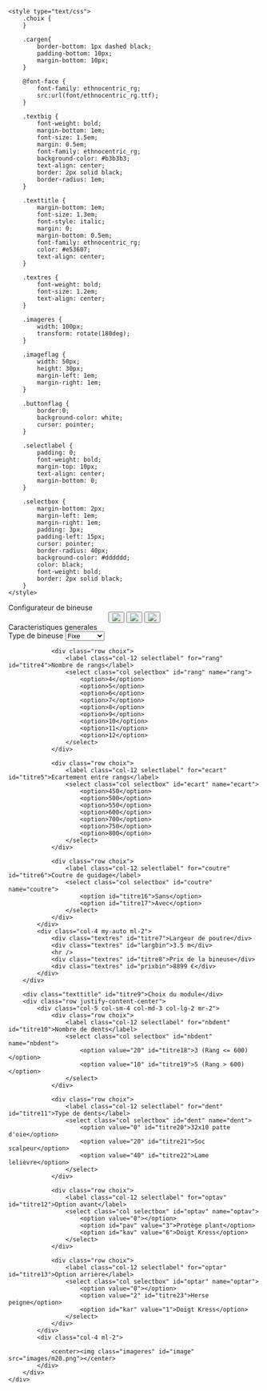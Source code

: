 <!DOCTYPE html>
<html>
<head>
	<meta charset="utf-8">
	<meta name="viewport" content="width=device width, initial-scale=1">
	<title>Configurateur de bineuse</title>
	<link rel="stylesheet" href="https://maxcdn.bootstrapcdn.com/bootstrap/4.0.0/css/bootstrap.min.css" integrity="sha384-Gn5384xqQ1aoWXA+058RXPxPg6fy4IWvTNh0E263XmFcJlSAwiGgFAW/dAiS6JXm" crossorigin="anonymous">
	<script src="https://code.jquery.com/jquery-3.2.1.slim.min.js" integrity="sha384-KJ3o2DKtIkvYIK3UENzmM7KCkRr/rE9/Qpg6aAZGJwFDMVNA/GpGFF93hXpG5KkN" crossorigin="anonymous"></script>
	<script src="https://cdnjs.cloudflare.com/ajax/libs/popper.js/1.12.9/umd/popper.min.js" integrity="sha384-ApNbgh9B+Y1QKtv3Rn7W3mgPxhU9K/ScQsAP7hUibX39j7fakFPskvXusvfa0b4Q" crossorigin="anonymous"></script>
	<script src="https://maxcdn.bootstrapcdn.com/bootstrap/4.0.0/js/bootstrap.min.js" integrity="sha384-JZR6Spejh4U02d8jOt6vLEHfe/JQGiRRSQQxSfFWpi1MquVdAyjUar5+76PVCmYl" crossorigin="anonymous"></script>
	<script src="https://ajax.googleapis.com/ajax/libs/jquery/3.5.0/jquery.min.js"></script>

	<style type="text/css">
		.choix {
		}

		.cargen{
			border-bottom: 1px dashed black;
			padding-bottom: 10px;
			margin-bottom: 10px;
		}

		@font-face {
			font-family: ethnocentric_rg;
			src:url(font/ethnocentric_rg.ttf);
		}

		.textbig {
			font-weight: bold;
			margin-bottom: 1em;
			font-size: 1.5em;
			margin: 0.5em;
			font-family: ethnocentric_rg;
			background-color: #b3b3b3;
			text-align: center;
			border: 2px solid black;
			border-radius: 1em;
		}

		.texttitle {
			margin-bottom: 1em;
			font-size: 1.3em;
			font-style: italic;
			margin: 0;
			margin-bottom: 0.5em;
			font-family: ethnocentric_rg;
			color: #e53607;
			text-align: center;
		}

		.textres {
			font-weight: bold;
			font-size: 1.2em;
			text-align: center;
		}

		.imageres {
			width: 100px;
			transform: rotate(180deg);
		}

		.imageflag {
			width: 50px;
			height: 30px;
			margin-left: 1em;
			margin-right: 1em;
		}

		.buttonflag {
			border:0;
			background-color: white;
			cursor: pointer;
		}

		.selectlabel {
			padding: 0;
			font-weight: bold;
			margin-top: 10px;
			text-align: center;
			margin-bottom: 0;
		}

		.selectbox {
			margin-bottom: 2px;
			margin-left: 1em;
			margin-right: 1em;
			padding: 3px;
			padding-left: 15px;
			cursor: pointer;
			border-radius: 40px;
			background-color: #dddddd;
			color: black;
			font-weight: bold;
			border: 2px solid black;
		}
	</style>

</head>

<body>
	<div class="col mb-3">
		<div class="textbig" id="titre1">Configurateur de bineuse</div>
		<center>
			<button class="buttonflag">
				<img class="imageflag" id="flagfr" src="images/flag-fr.png">
			</button>
			<button class="buttonflag">
				<img class="imageflag" id="flages" src="images/flag-es.png">
			</button>
			<button class="buttonflag">
				<img class="imageflag" id="flagen" src="images/flag-en.png">
			</button>
		</center>
		<div class="texttitle" id="titre2">Caracteristiques generales</div>
		<div class="row justify-content-center cargen">
			<div class="col-5 col-sm-4 col-md-3 col-lg-2 my-auto mr-2">
				<div class="row choix">
					<label class="col-12 selectlabel" for="type" id="titre3">Type de bineuse</label>
					<select class="col selectbox" id="type" name="type">
						<option id="titre14">Fixe</option>
						<option id="titre15">Repliable</option>
					</select>
				</div>
				
				<div class="row choix">
					<label class="col-12 selectlabel" for="rang" id="titre4">Nombre de rangs</label>
					<select class="col selectbox" id="rang" name="rang">
						<option>4</option>
						<option>5</option>
						<option>6</option>
						<option>7</option>
						<option>8</option>
						<option>9</option>
						<option>10</option>
						<option>11</option>
						<option>12</option>
					</select>
				</div>
				
				<div class="row choix">
					<label class="col-12 selectlabel" for="ecart" id="titre5">Ecartement entre rangs</label>
					<select class="col selectbox" id="ecart" name="ecart">
						<option>450</option>
						<option>500</option>
						<option>550</option>
						<option>600</option>
						<option>700</option>
						<option>750</option>
						<option>800</option>
					</select>
				</div>

				<div class="row choix">
					<label class="col-12 selectlabel" for="coutre" id="titre6">Coutre de guidage</label>
					<select class="col selectbox" id="coutre" name="coutre">
						<option id="titre16">Sans</option>
						<option id="titre17">Avec</option>
					</select>
				</div>
			</div>
			<div class="col-4 my-auto ml-2">
				<div class="textres" id="titre7">Largeur de poutre</div>
				<div class="textres" id="largbin">3.5 m</div>
				<hr />
				<div class="textres" id="titre8">Prix de la bineuse</div>
				<div class="textres" id="prixbin">8899 €</div>
			</div>
		</div>
		
		<div class="texttitle" id="titre9">Choix du module</div>
		<div class="row justify-content-center">
			<div class="col-5 col-sm-4 col-md-3 col-lg-2 mr-2">
				<div class="row choix">
					<label class="col-12 selectlabel" for="nbdent" id="titre10">Nombre de dents</label>
					<select class="col selectbox" id="nbdent" name="nbdent">
						<option value="20" id="titre18">3 (Rang <= 600)</option>
						<option value="10" id="titre19">5 (Rang > 600)</option>
					</select>
				</div>
				
				<div class="row choix">
					<label class="col-12 selectlabel" for="dent" id="titre11">Type de dents</label>
					<select class="col selectbox" id="dent" name="dent">
						<option value="0" id="titre20">32x10 patte d'oie</option>
						<option value="20" id="titre21">Soc scalpeur</option>
						<option value="40" id="titre22">Lame lelièvre</option>
					</select>
				</div>
				
				<div class="row choix">
					<label class="col-12 selectlabel" for="optav" id="titre12">Option avant</label>
					<select class="col selectbox" id="optav" name="optav">
						<option value="0"></option>
						<option id="pav" value="3">Protège plant</option>
						<option id="kav" value="6">Doigt Kress</option>
					</select>
				</div>
				
				<div class="row choix">
					<label class="col-12 selectlabel" for="optar" id="titre13">Option arrière</label>
					<select class="col selectbox" id="optar" name="optar">
						<option value="0"></option>
						<option value="2" id="titre23">Herse peigne</option>
						<option id="kar" value="1">Doigt Kress</option>
					</select>
				</div>
			</div>
			<div class="col-4 ml-2">
				
				<center><img class="imageres" id="image" src="images/m20.png"></center>
			</div>
		</div>
	</div>
</body>
</html>

<script>
	$(document).ready(function(){
		var nb = 0;
		$('#rang').val(5);
		$('#ecart').val(500);
		$('#type').val('Repliable');
		$('select').on('change',function(){
			var prix = 0;
			var prixtot = 0;
			$('option').prop('disabled',false);
			var dent = parseInt($('#dent').val());
			var optav = parseInt($('#optav').val());
			var optar = parseInt($('#optar').val());
			var nbdent = parseInt($('#nbdent').val());
			var rang = parseInt($('#rang').val());
			var ecart = parseInt($('#ecart').val());
			var type = $('#type').val();
			var coutre = $('#coutre').val();
			if (dent == 40) {
				if (optav !== 0) {
					$('#optav').val(0);
					optav = 0;
				}
				$('#pav').prop('disabled',true);
				$('#kav').prop('disabled',true);
			} else if (optav == 6) {
				if (optar == 1) {
					$('#optar').val(0);
					optar = 0;
				}
				$('#kar').prop('disabled',true);
			}  else if (optar == 1) {
				if (optav == 6) {
					$('#optav').val(0);
					optav = 0;
				}
				$('#kav').prop('disabled',true);
			}
			nb = dent + optav + optar + nbdent;
			var image = 'images/m'+nb+'.png';
			$('#image').attr('src',image);

			if (nbdent == 10) {
				var nbd = 5;
				var dentmoins = 4;
				prix += 692;
			} else {
				var nbd =3;
				var dentmoins = 2;
				prix += 686.7;
			}
			if (dent == 0) {
				prix += 28 * nbd;
				var prixmoins = 28 * dentmoins;
			} else if (dent == 20) {
				prix += 77.64 * nbd;
				var prixmoins = 77.64 * dentmoins;
			} else {
				if (nbd == 5) {
					prix += 489.5;
					var prixmoins = 194;
				} else {
					prix += 463;
					var prixmoins = 176;
				}
			}
			if (optav == 3){
				prix += 247.83;
				prixmoins += 247.83;
			} else if (optav == 6) {
				prix += 1029.83;
				prixmoins += 1029.83;
			}
			if (optar == 1) {
				prix += 1046;
				prixmoins += 1046;
			} else if (optar == 2) {
				if (nbd == 5){
					prix += 128.44;
				} else {
					prix += 104.125;
				}
			}
			prix *= 100;
			prix = parseInt(prix);
			prix /= 100;
			

			var larg = ecart * rang / 100;
			larg = parseInt(larg);
			larg += 2;
			larg /= 10;
			if (type == 'Fixe' || type == 'Fija' || type == 'Fixed') {
				var rampe = [3.5,4.2,5,6,6.6];
				var prixrampe = [3677,3731,3783,3844,3881];

			} else {
				var rampe = [4.2,5,6,6.6];
				var prixrampe = [4331,4383,4444,4481];
			}
			for (var i = 0; i < rampe.length; i++) {
				if (larg <= rampe[i]) {
					larg = rampe[i];
					prixtot = prixrampe[i];
					i = rampe.length;
				}
			}
			if (coutre == "Avec" || coutre == 'Con' || coutre == 'With') {
				prixtot += 1131;
			}
			prixtot += (rang + 1) * prix;
			prixtot -= prixmoins;
			prixtot = parseInt(prixtot);

			$('#largbin').text(larg+' m');
			if (type == 'Fixe' || type == 'Fija' || type == 'Fixed' || larg > 6.6) {
				if (type == 'Fixe') {
					$('#prixbin').text('Nous consulter');
				}
				if (type == 'Fija') {
					$('#prixbin').text('Contáctenos');
				}
				if (type == 'Fixed') {
					$('#prixbin').text('Contact us');
				}
			} else {
				$('#prixbin').text(prixtot+' €');
			}

		});
		$('#flagfr').on('click',function(){
			$('#titre1').text('Configurateur de bineuse');
			$('#titre2').text('Caracteristiques generales');
			$('#titre3').text('Type de bineuse');
			$('#titre4').text('Nombre de rangs');
			$('#titre5').text('Ecartement entre rangs');
			$('#titre6').text('Coutre de guidage');
			$('#titre7').text('Largeur de poutre');
			$('#titre8').text('Prix de la bineuse');
			$('#titre9').text('Choix du module');
			$('#titre10').text('Nombre de dents');
			$('#titre11').text('Type de dents');
			$('#titre12').text('Option avant');
			$('#titre13').text('Option arrière');
			$('#titre14').text('Fixe');
			$('#titre15').text('Repliable');
			$('#titre16').text('Sans');
			$('#titre17').text('Avec');
			$('#titre18').text('3 (Rang <= 600)');
			$('#titre19').text('5 (Rang > 600)');
			$('#titre20').text("32x10 patte d'oie");
			$('#titre21').text('Soc scalpeur');
			$('#titre22').text('Lame lelièvre');
			$('#titre23').text('Herse peigne');
			$('#pav').text('Protège plant');
			$('#kav').text('Doigt Kress');
			$('#kar').text('Doigt Kress');
			var prixbin = $('#prixbin').text();
			if (prixbin == 'Contáctenos' || prixbin == 'Contact us') {
				$('#prixbin').text('Nous consulter');
			}
		});
		$('#flages').on('click',function(){
			$('#titre1').text('Configurador de binadora');
			$('#titre2').text('Principales características');
			$('#titre3').text('Tipo de la binadora');
			$('#titre4').text('Número de filas');
			$('#titre5').text('Separación entre filas');
			$('#titre6').text('Cuchillas de guía');
			$('#titre7').text('Anchura de la viga');
			$('#titre8').text('Precio de la binadora');
			$('#titre9').text('Selección de los módulos');
			$('#titre10').text('Número de brazos');
			$('#titre11').text('Tipo de brazos');
			$('#titre12').text('Opción delantera');
			$('#titre13').text('Opción trasera');
			$('#titre14').text('Fija');
			$('#titre15').text('Plegable');
			$('#titre16').text('Sin');
			$('#titre17').text('Con');
			$('#titre18').text('3 (Filas <= 600)');
			$('#titre19').text('5 (Filas > 600)');
			$('#titre20').text("32x10 pata de ganso");
			$('#titre21').text('Rejas tipo golondrina');
			$('#titre22').text('Láminas relieve');
			$('#titre23').text('Peine trasero');
			$('#pav').text('Protector de plantas');
			$('#kav').text('Dedos Kress');
			$('#kar').text('Dedos Kress');
			var prixbin = $('#prixbin').text();
			if (prixbin == 'Nous consulter' || prixbin == 'Contact us') {
				$('#prixbin').text('Contáctenos');
			}
		});
		$('#flagen').on('click',function(){
			$('#titre1').text('Cultivator configurator');
			$('#titre2').text('Main features');
			$('#titre3').text('Cultivator model');
			$('#titre4').text('Number of rows');
			$('#titre5').text('Inter row spacing');
			$('#titre6').text('Disc coulter');
			$('#titre7').text('Width');
			$('#titre8').text('Cultivator price');
			$('#titre9').text('Unit selection');
			$('#titre10').text('Number of tines');
			$('#titre11').text('Type of tines');
			$('#titre12').text('Front option');
			$('#titre13').text('Back option');
			$('#titre14').text('Fixed');
			$('#titre15').text('Folding');
			$('#titre16').text('Without');
			$('#titre17').text('With');
			$('#titre18').text('3 (Rows <= 600)');
			$('#titre19').text('5 (Rows > 600)');
			$('#titre20').text("32x10 duckfoot");
			$('#titre21').text('Shovel');
			$('#titre22').text('Lelièvre blade');
			$('#titre23').text('Following harrow');
			$('#pav').text('Plant protection disc');
			$('#kav').text('Kress fingerweeder');
			$('#kar').text('Kress fingerweeder');
			var prixbin = $('#prixbin').text();
			if (prixbin == 'Contáctenos' || prixbin == 'Nous consulter') {
				$('#prixbin').text('Contact us');
			}
		});
	});
</script>
